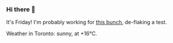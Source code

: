 ### Hi there :wave:

It's Friday! I'm probably working for [this bunch](https://github.com/kohofinancial), de-flaking a test.

Weather in Toronto: sunny, at +16°C.
